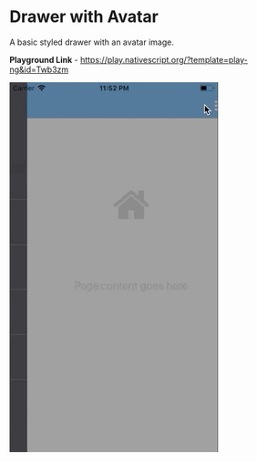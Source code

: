 # Drawer with Avatar
A basic styled drawer with an avatar image.

<b>Playground Link</b> - https://play.nativescript.org/?template=play-ng&id=Twb3zm

![gif](https://github.com/kumarandena/ns-drawerwithavatar-ng/blob/master/gif/drawerwithavatar.gif)